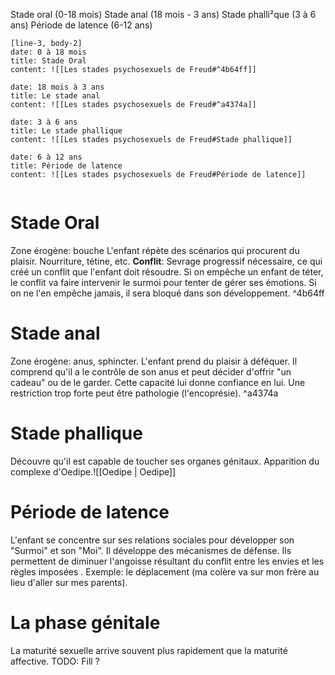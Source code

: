 Stade oral (0-18 mois)
Stade anal (18 mois - 3 ans)
Stade phalli²que (3 à 6 ans)
Période de latence (6-12 ans)


```timeline-labeled 
[line-3, body-2] 
date: 0 à 18 mois
title: Stade Oral
content: ![[Les stades psychosexuels de Freud#^4b64ff]]

date: 18 mois à 3 ans
title: Le stade anal
content: ![[Les stades psychosexuels de Freud#^a4374a]]

date: 3 à 6 ans
title: Le stade phallique
content: ![[Les stades psychosexuels de Freud#Stade phallique]]

date: 6 à 12 ans
title: Période de latence
content: ![[Les stades psychosexuels de Freud#Période de latence]]


```
# Stade Oral
Zone érogène: bouche
L'enfant répète des scénarios qui procurent du plaisir. Nourriture, tétine, etc.
**Conflit**: Sevrage progressif nécessaire, ce qui créé un conflit que l'enfant doit résoudre. 
Si on empêche un enfant de téter, le conflit va faire intervenir le surmoi pour tenter de gérer ses émotions. Si on ne l'en empêche jamais, il sera bloqué dans son développement.
^4b64ff

# Stade anal
Zone érogène: anus, sphincter.
L'enfant prend du plaisir à déféquer. Il comprend qu'il a le contrôle de son anus et peut décider d'offrir "un cadeau" ou de le garder. Cette capacité lui donne confiance en lui.
Une restriction trop forte peut être pathologie (l'encoprésie). ^a4374a

# Stade phallique
Découvre qu'il est capable de toucher ses organes génitaux. 
Apparition du complexe d'Oedipe.![[Oedipe | Oedipe]]

# Période de latence
L'enfant se concentre sur ses relations sociales pour développer son "Surmoi" et son "Moi".
Il développe des mécanismes de défense. Ils permettent de diminuer l'angoisse résultant du conflit entre les envies et les règles imposées .
Exemple: le déplacement (ma colère va sur mon frère au lieu d'aller sur mes parents).

# La phase génitale
La maturité sexuelle arrive souvent plus rapidement que la maturité affective.
TODO: Fill ? 











